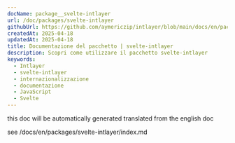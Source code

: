 ```yaml
---
docName: package__svelte-intlayer
url: /doc/packages/svelte-intlayer
githubUrl: https://github.com/aymericzip/intlayer/blob/main/docs/en/packages/svelte-intlayer/index.md
createdAt: 2025-04-18
updatedAt: 2025-04-18
title: Documentazione del pacchetto | svelte-intlayer
description: Scopri come utilizzare il pacchetto svelte-intlayer
keywords:
  - Intlayer
  - svelte-intlayer
  - internazionalizzazione
  - documentazione
  - JavaScript
  - Svelte
---
```


this doc will be automatically generated translated from the english doc

see /docs/en/packages/svelte-intlayer/index.md
